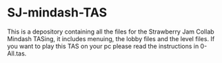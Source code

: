 # SJ-mindash-TAS

This is a depository containing all the files for the Strawberry Jam Collab Mindash TASing, it includes menuing, the lobby files and the level files.
If you want to play this TAS on your pc please read the instructions in 0-All.tas.
